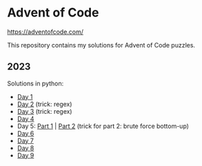 # Advent of Code

https://adventofcode.com/

This repository contains my solutions for Advent of Code puzzles.

## 2023

Solutions in python:
- [Day 1](./2023/Day1/main.py)
- [Day 2](./2023/Day2/main.py) (trick: regex)
- [Day 3](./2023/Day3/main.py) (trick: regex)
- [Day 4](./2023/Day4/main.py)
- Day 5: [Part 1](./2023/Day5/main.py) | [Part 2](./2023/Day5/part2.py) (trick for part 2: brute force bottom-up)
- [Day 6](./2023/Day6/main.py)
- [Day 7](./2023/Day7/main.py)
- [Day 8](./2023/Day8/main.py)
- [Day 9](./2023/Day9/main.py)

